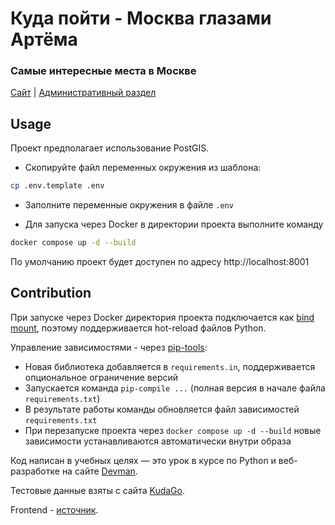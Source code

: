 # Куда пойти - Москва глазами Артёма
### Самые интересные места в Москве

[Cайт](https://example.com) | [Административный раздел](https://example.com/admin/)

## Usage

Проект предполагает использование PostGIS.

- Скопируйте файл переменных окружения из шаблона:
``` Bash
cp .env.template .env
```
- Заполните переменные окружения в файле `.env`

- Для запуска через Docker в директории проекта выполните команду

``` Bash
docker compose up -d --build
```

По умолчанию проект будет доступен по адресу http://localhost:8001

## Contribution

При запуске через Docker директория проекта подключается как [bind mount](https://docs.docker.com/storage/bind-mounts/), поэтому поддерживается hot-reload файлов Python.

Управление зависимостями - через [pip-tools](https://github.com/jazzband/pip-tools):
- Новая библиотека добавляется в `requirements.in`, поддерживается опциональное ограничение версий
- Запускается команда `pip-compile ...` (полная версия в начале файла `requirements.txt`)
- В результате работы команды обновляется файл зависимостей `requirements.txt`
- При перезапуске проекта через `docker compose up -d --build` новые зависимости устанавливаются автоматически внутри образа


Код написан в учебных целях — это урок в курсе по Python и веб-разработке на сайте [Devman](https://dvmn.org).

Тестовые данные взяты с сайта [KudaGo](https://kudago.com).

Frontend - [источник](https://github.com/devmanorg/where-to-go-frontend/blob/master/README.md).
